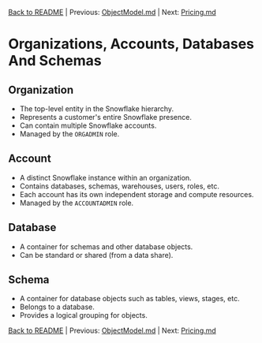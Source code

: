 [Back to README](../README.md) | Previous: [ObjectModel.md](ObjectModel.md) | Next: [Pricing.md](Pricing.md)

# Organizations, Accounts, Databases And Schemas #

## Organization ##
* The top-level entity in the Snowflake hierarchy.
* Represents a customer's entire Snowflake presence.
* Can contain multiple Snowflake accounts.
* Managed by the `ORGADMIN` role.

## Account ##
* A distinct Snowflake instance within an organization.
* Contains databases, schemas, warehouses, users, roles, etc.
* Each account has its own independent storage and compute resources.
* Managed by the `ACCOUNTADMIN` role.

## Database ##
* A container for schemas and other database objects.
* Can be standard or shared (from a data share).

## Schema ##
* A container for database objects such as tables, views, stages, etc.
* Belongs to a database.
* Provides a logical grouping for objects.


[Back to README](../README.md) | Previous: [ObjectModel.md](ObjectModel.md) | Next: [Pricing.md](Pricing.md)
